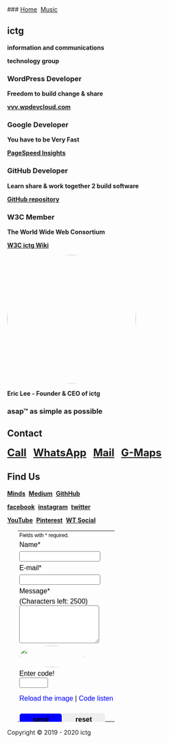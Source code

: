 <head>
<link rel="apple-touch-icon" sizes="180x180" href="/apple-touch-icon.png">
<link rel="icon" type="image/png" sizes="32x32" href="/favicon-32x32.png">
<link rel="icon" type="image/png" sizes="16x16" href="/favicon-16x16.png">
<link rel="manifest" href="/site.webmanifest">
<meta name="viewport" content="width=device-width, initial-scale=1">
<style>
img {
  border-radius: 50%;
}
</style>
</head>
### <a href="https://ictg.github.io" >Home</a>&nbsp;&nbsp;<a href="https://ictg.github.io/music" >Music</a>

## ictg
**information and communications**

**technology group**

### WordPress Developer
**Freedom to build change & share**

**<a href="https://vvv.wpdevcloud.com" target="_blank">vvv.wpdevcloud.com</a>**

### Google Developer
**You have to be Very Fast**

**<a href="https://developers.google.com/speed/pagespeed/insights/?hl=en&url=https%3A%2F%2Fictg.github.io%2F&tab=desktop" target="_blank">PageSpeed Insights</a>**

### GitHub Developer
**Learn share & work together 2 build software**

**<a href="https://github.com/ictg" target="_blank">GitHub repository</a>**

### W3C Member
**The World Wide Web Consortium**

**<a href="https://www.w3.org/community/aikr/wiki/User:Ictg" target="_blank">W3C ictg Wiki</a>**

<img src="https://ictg.github.io/ictg-i.jpg" alt="Avatar" width="300" height="300">

**Eric Lee - Founder & CEO of ictg**

### asap™ as simple as possible

## Contact
<strong><font size="5"><a href="tel:+31684153347">Call</a></font></strong> &nbsp;&nbsp; <strong><font size="5"> <a href="https://wa.me/31684153347?text=ictg" target="_blank">WhatsApp</a></font></strong> &nbsp;&nbsp; <strong><font size="5"><a href="mailto:	ictg.git@gmail.com" target="_blank">Mail</a></font></strong> &nbsp;&nbsp; <strong><font size="5"><a href="https://www.google.com/maps/place/ictg/@52.4983187,13.435691,15z/data=!4m5!3m4!1s0x0:0x8c580381586550dd!8m2!3d52.4983187!4d13.435691" target="_blank">G-Maps</a></font></strong>

## **Find Us**
<strong><a href="https://minds.com/ictg" target="_blank">Minds</a></strong>&nbsp;&nbsp;<strong><a href="https://medium.com/@ictg" target="_blank">Medium</a></strong>&nbsp;&nbsp;<strong><a href="https://github.com/ictg" target="_blank">GithHub</a></strong>

<strong><a href="https://facebook.com/ictg.git" target="_blank">facebook</a></strong>&nbsp;&nbsp;<strong><a href="https://instagram.com/ictg.git/" target="_blank">instagram</a></strong>&nbsp;&nbsp;<strong><a href="https://twitter.com/ictg_git" target="_blank">twitter</a></strong>

<strong><a href="https://youtube.com/channel/UCKuXZEEBLOb7ZPamwVYj_6A" target="_blank">YouTube</a></strong>&nbsp;&nbsp;<strong><a href="https://pinterest.com/ictggit" target="_blank">Pinterest</a></strong>&nbsp;&nbsp;<strong><a href="https://wt.social/wt/ictg" target="_blank">WT Social</a></strong>

<link type="text/css" rel="stylesheet" href="https://www.dw-formmailer.de/css/forms_responsive.css?ver=1.3.6" />
<style type="text/css">
@media print {
#page_top div[id^='page_'] {
  display: inline !important;
 } 
}
.fds-1, .table *, .table2 * {box-sizing: border-box;}
.table td {
 display: block !important;
 width:100% !important;
 text-align:left !important;
}
a.dwflink:link {text-decoration: none; color: #0000FF}
a.dwflink:visited {text-decoration: none; color: #0000FF}
a.dwflink:hover {text-decoration: none; color: #0000FF}
.font-big {
 font-family: 'Arial', sans-serif;
 font-size:20px; font-weight:bold;
 color:#000000;
}
.font-small {
 font-family: 'Arial', sans-serif;
 font-size:12px; font-weight:normal;
 color:#000000;
}
.lb-1 {
 display: block;
 margin:0.4rem 0;
}
table * .align {
 display: table-cell;
}
.col2 {width:30%;
}
.col8 {width:4.998%;}
.col8_r {width:11.661999999999999%;}
.col10 {width:6%;}
.col10_r {width:14%;}
.col12 {width:7.5%;}
.col12_r {width:17.5%;}
.col16 {width:9.996%;}
.col16_r {width:23.333999999999996%;}
.col16fx {width:16.66%;}
.col20 {width:20%;}
.col25 {width:15%;}
.col25_r {width:35%;}
.col25fx {width:25%;}
.col33 {width:33.33%;}
.col50 {width:50%;}
.table {
 margin-left:auto;
 width:90%;
 margin-right: auto;
 border-spacing:1px;
 background-color:transparent;
 letter-spacing:normal;
}
.table2 {
 background-color:transparent;
 width:100%;
 border-collapse:collapse;
}
.head {
 padding:3px;
 background-color:transparent;
}
.main {
 padding:3px;
 background-color:transparent;
 font-family: 'Arial', sans-serif;
 font-size:16px; font-weight:normal;
 color:#000000;
}
.foot {
 padding:3px;
 background-color:transparent;
}
.align {
 text-align:center;
}
.textarea {
 background-color:#FFFFFF;
 color:#000000;
 font-family: 'Arial', sans-serif;
 font-size:14px;
 font-weight: normal;
 border : 1px solid #808080;
 border-radius:4px; -moz-border-radius:4px; -webkit-border-radius:4px;
 padding: 3px;
 position:relative;
 letter-spacing:normal;
}
.input {
 background-color:#FFFFFF;
 color:#000000;
 font-family: 'Arial', sans-serif;
 border : 1px solid #808080;
 font-size:14px;
 border-radius:4px; -moz-border-radius:4px; -webkit-border-radius:4px;
 padding: 3px;
 position:relative;
 letter-spacing:normal;
}
.select {
 background-color:#FFFFFF;
 color:#000000;
 font-family: 'Arial', sans-serif;
 border : 1px solid #808080;
 font-size:14px;
 border-radius:4px; -moz-border-radius:4px; -webkit-border-radius:4px;
 padding: 3px;
 position:relative;
 letter-spacing:normal;
}
.textarea:hover, .textarea:focus, .input:hover, .input:focus, .select:hover, .select:focus {
 border : 1px solid #000000;
 box-shadow:inset 0 1px 1px rgba(0,0,0,.075), 0 0 10px rgba(0,0,0,0.75);
-webkit-box-shadow:inset 0 1px 1px rgba(0,0,0,.075), 0 0 10px rgba(0,0,0,0.75);
}
.button {
 cursor: pointer;
 padding:5px 12px;
 margin:3px 0;
 display:inline;
 text-decoration:none;
 border-radius:6px;
 -webkit-border-radius:6px;
 position:relative;
 background-color:#EEEEEE;
 color:#000000;
 font-family: 'Arial', sans-serif;
 font-size:16px;
 font-weight: bold;
 border : 1px solid #EEEEEE;
 min-width : 100px;
 letter-spacing:normal;
}
.button_send {
 cursor: pointer;
 padding:5px 12px;
 margin:3px 0;
 display:inline;
 text-decoration:none;
 border-radius:6px;
 -webkit-border-radius:6px;
 position:relative;
 background-color:#0000FF;
 color:#000000;
 font-family: 'Arial', sans-serif;
 font-size:16px;
 font-weight: bold;
 border : 1px solid #FFFFFF;
 min-width : 100px;
 letter-spacing:normal;
}
.button:hover, .button:focus {
 border : 1px solid #EEEEEE;
 color:#000000;
 text-decoration:none;
 background: #DEDEDE;
}
.button_send:hover, .button_send:focus {
 border : 1px solid #FFFFFF;
 color:#000000;
 text-decoration:none;
 background: #0000FF;
}
.radio_v {
 display: block;
 position: relative;
}
.radio_h {
 display: inline;
 position: relative;
 margin-right:8px;
}
</style>
<script type="text/javascript" src="https://www.dw-formmailer.de/scripts/forms_captcha.js?ver=1.0.5" charset="utf-8"></script>
<script type="text/javascript" src="https://www.dw-formmailer.de/scripts/forms_function.js?ver=1.0.3" charset="utf-8"></script>
<script type="text/javascript">
	/*<![CDATA[*/
<!--
var chk;
function check_form(f,g) {
 if (f.elements['sender_name'].value == '') {
  alert("Please enter all required fields! \n(Name)");
  f.elements['sender_name'].focus();
  return false;
 }
 if (f.elements['sender_mail'].value=='') {
  alert("Please enter all required fields! \n(E-mail)");
  f.elements['sender_mail'].focus();
  return false;
 } else {
  if (!VerifyEmailAddress(f.elements['sender_mail'].value)) {
   alert("Please enter a valid e-mail address! \n(E-mail)");
   f.elements['sender_mail'].focus();
   return false;
  }
 }
 if (f.elements['sender_text'].value == '') {
  alert("Please enter all required fields! \n(Message)");
  f.elements['sender_text'].focus();
  return false;
 }
 if (f.elements['captcha_code_number'].value == '') {
  alert("Please enter all required fields! \n(Enter code!)");
  f.elements['captcha_code_number'].focus();
  return false;
 }
 return true;
};
// -->
	/*]]>*/
</script>

<form name="dwmailer" action="https://www.dw-formmailer.de/cgi-bin/dwmailer/dwmailer.pl" enctype="multipart/form-data" method="post" onsubmit="return check_form(this);">
<input type="hidden" name="page_tv_2" value="&auml;&ouml;&uuml;" />
<input type="hidden" name="required" value="sender_name,sender_text" />
<input type="hidden" name="recipient" value="aWN0Zy5naXRAZ21haWwuY29t" />
<input type="hidden" name="page_background_color" value="transparent" />
<input type="hidden" name="page_font_color" value="#000000" />
<input type="hidden" name="language" value="en" />
<span id="page_top" style="display: inline;"></span><table class="table">
<tr>
<td colspan="2" class="main" width="100%"><span class="font-small">Fields with * required.</span></td>
</tr>
<tr>
<td class="main align col2">Name*</td>
<td class="main"><input class="input tis_width" type="text" name="sender_name" size="20" /></td>
</tr>
<tr>
<td class="main align col2">E-mail*</td>
<td class="main"><input class="input tis_width" type="text" name="sender_mail" size="20" /></td>
</tr>
<tr>
<td class="main align col2">Message*</td>
<td class="main">(Characters left: <span id="count_1">2500</span>)<br />
<textarea class="textarea tis_width" name="sender_text" id="sender_text" cols="20" rows="5" onkeydown="rest(this,2500,'count_1',event)" onkeyup="rest(this,2500,'count_1',event)" onchange="rest(this,2500,'count_1',event)"></textarea></td>
</tr>
<tr>
<td class="main col2" align="right"><img id="refresh_image_1" src="https://www.dw-formmailer.de/image.php?ds=2&bg=" width="150" height="50" border="0" alt="" /></td>
<td class="main">Enter code!<br /><input class="input" type="text" name="captcha_code_number" size="5" maxlength="5" />
<p>
<a class="dwflink" href="javascript:void(0);" onclick="return reload_image();">Reload the image</a> | <a class="dwflink" href="javascript:void(0);" onclick="return play('en');">Code listen</a><p></td>
</tr>
<tr><td class="foot" colspan="2" align="center" height="25" width="100%"><input class="button_send" id="button_send" type="submit" value="send" /><input class="button" type="reset" value="reset" /></td></tr>
</table>
</form>

<script type="text/javascript">var ds="2";var bg="";reload_init();</script>
<div id="sprache" style="width:0;height:0;"></div>

Copyright © 2019 - 2020 ictg
